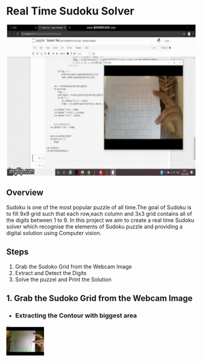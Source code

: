 # Real Time Sudoku Solver

<p align="center">
  <img src="/Images/SudokuSolver.gif" width="500" height="400" />
</p>


## Overview
Sudoku is one of the most popular puzzle of all time.The goal of Sudoku is to fill 9x9 grid such that each row,each column and 3x3 grid contains all of the digits between 1 to 9. In this project we aim to create a real time Sudoku solver which recognise the elements of Sudoku puzzle and providing a digital solution using Computer vision. 

## Steps
1. Grab the Sudoko Grid from the Webcam Image
2. Extract and Detect the Digits
2. Solve the puzzel and Print the Solution

## 1. Grab the Sudoko Grid from the Webcam Image
- ### Extracting the Contour with biggest area
<p float="left">
  <img src="/Images/frame.png" width="100" />
</p>
